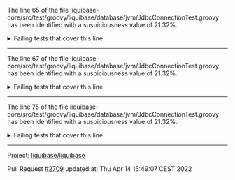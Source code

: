 The line 65 of the file liquibase-core/src/test/groovy/liquibase/database/jvm/JdbcConnectionTest.groovy has been identified with a suspiciousness value of 21.32%.

<details>
     <summary>Failing tests that cover this line</summary>

- `liquibase.database.ConnectionServiceFactoryTest#testGetDatabaseConnection`
</details>

***

The line 67 of the file liquibase-core/src/test/groovy/liquibase/database/jvm/JdbcConnectionTest.groovy has been identified with a suspiciousness value of 21.32%.

<details>
     <summary>Failing tests that cover this line</summary>

- `liquibase.database.ConnectionServiceFactoryTest#testGetDatabaseConnection`
</details>

***

The line 75 of the file liquibase-core/src/test/groovy/liquibase/database/jvm/JdbcConnectionTest.groovy has been identified with a suspiciousness value of 21.32%.

<details>
     <summary>Failing tests that cover this line</summary>

- `liquibase.database.ConnectionServiceFactoryTest#testGetDatabaseConnection`
</details>

***

Project: [liquibase/liquibase](https://github.com/liquibase/liquibase)

Pull Request [#2709](https://github.com/liquibase/liquibase/pull/2709) updated at: Thu Apr 14 15:49:07 CEST 2022